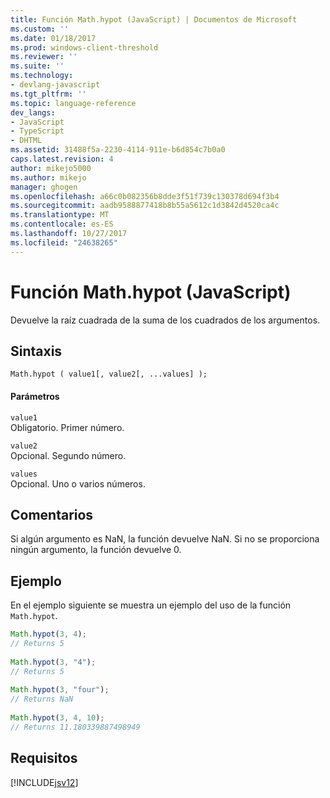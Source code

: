 ```yaml
---
title: Función Math.hypot (JavaScript) | Documentos de Microsoft
ms.custom: ''
ms.date: 01/18/2017
ms.prod: windows-client-threshold
ms.reviewer: ''
ms.suite: ''
ms.technology:
- devlang-javascript
ms.tgt_pltfrm: ''
ms.topic: language-reference
dev_langs:
- JavaScript
- TypeScript
- DHTML
ms.assetid: 31488f5a-2230-4114-911e-b6d854c7b0a0
caps.latest.revision: 4
author: mikejo5000
ms.author: mikejo
manager: ghogen
ms.openlocfilehash: a66c0b082356b8dde3f51f739c130378d694f3b4
ms.sourcegitcommit: aadb9588877418b8b55a5612c1d3842d4520ca4c
ms.translationtype: MT
ms.contentlocale: es-ES
ms.lasthandoff: 10/27/2017
ms.locfileid: "24638265"
---
```

# <a name="mathhypot-function-javascript"></a>Función Math.hypot (JavaScript)
Devuelve la raíz cuadrada de la suma de los cuadrados de los argumentos.  
  
## <a name="syntax"></a>Sintaxis  
  
```  
Math.hypot ( value1[, value2[, ...values] );  
```  
  
#### <a name="parameters"></a>Parámetros  
 `value1`  
 Obligatorio. Primer número.  
  
 `value2`  
 Opcional. Segundo número.  
  
 `values`  
 Opcional. Uno o varios números.  
  
## <a name="remarks"></a>Comentarios  
 Si algún argumento es NaN, la función devuelve NaN. Si no se proporciona ningún argumento, la función devuelve 0.  
  
## <a name="example"></a>Ejemplo  
 En el ejemplo siguiente se muestra un ejemplo del uso de la función `Math.hypot`.  
  
```JavaScript  
Math.hypot(3, 4);  
// Returns 5  
  
Math.hypot(3, "4");  
// Returns 5  
  
Math.hypot(3, "four");  
// Returns NaN   
  
Math.hypot(3, 4, 10);  
// Returns 11.180339887498949  
```  
  
## <a name="requirements"></a>Requisitos  
 [!INCLUDE[jsv12](../../javascript/reference/includes/jsv12-md.md)]